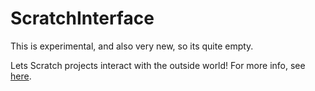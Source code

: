 # ScratchInterface

This is experimental, and also very new, so its quite empty.

Lets Scratch projects interact with the outside world! For more info, see [here](https://scratch.mit.edu/projects/420383708/).
